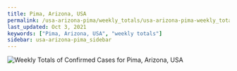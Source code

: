 ```yaml
---
title: Pima, Arizona, USA
permalink: /usa-arizona-pima/weekly_totals/usa-arizona-pima-weekly_totals.html
last_updated: Oct 3, 2021
keywords: ["Pima, Arizona, USA", "weekly totals"]
sidebar: usa-arizona-pima_sidebar
---
```


![Weekly Totals of Confirmed Cases for Pima, Arizona, USA](/covid_tracker/images/graphs/usa-arizona-pima-weekly_totals_graph.png)
